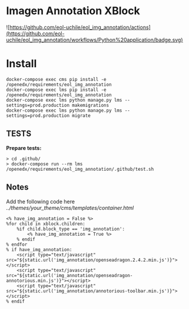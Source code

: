 # Imagen Annotation XBlock

![https://github.com/eol-uchile/eol_img_annotation/actions](https://github.com/eol-uchile/eol_img_annotation/workflows/Python%20application/badge.svg)

# Install

    docker-compose exec cms pip install -e /openedx/requirements/eol_img_annotation
    docker-compose exec lms pip install -e /openedx/requirements/eol_img_annotation
    docker-compose exec lms python manage.py lms --settings=prod.production makemigrations
    docker-compose exec lms python manage.py lms --settings=prod.production migrate

## TESTS
**Prepare tests:**

    > cd .github/
    > docker-compose run --rm lms /openedx/requirements/eol_img_annotation/.github/test.sh

## Notes

Add the following code here _../themes/your_theme/cms/templates/container.html_

    <% have_img_annotation = False %>
    %for child in xblock.children:
        %if child.block_type == 'img_annotation':
            <% have_img_annotation = True %>
        % endif
    % endfor
    % if have_img_annotation:
        <script type="text/javascript" src="${static.url('img_annotation/openseadragon.2.4.2.min.js')}"></script>
        <script type="text/javascript" src="${static.url('img_annotation/openseadragon-annotorious.min.js')}"></script>
        <script type="text/javascript" src="${static.url('img_annotation/annotorious-toolbar.min.js')}"></script>
    % endif

